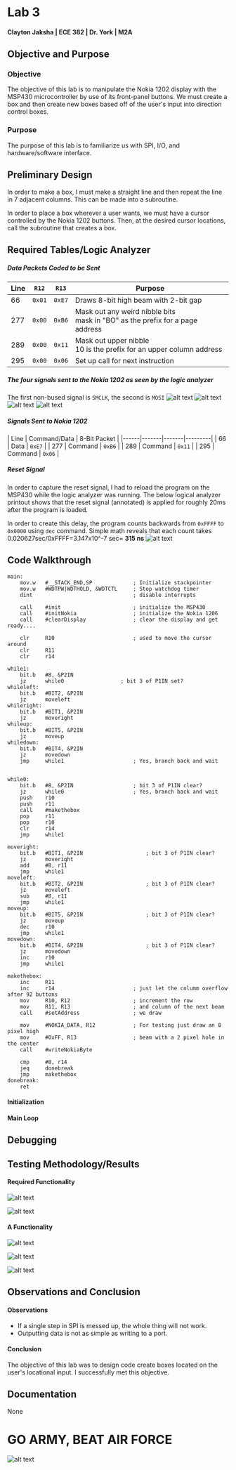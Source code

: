 Lab 3
====
#### Clayton Jaksha | ECE 382 | Dr. York | M2A

## Objective and Purpose
### Objective

The objective of this lab is to manipulate the Nokia 1202 display with the MSP430 microcontroller by use of its front-panel buttons. We must create a box and then create new boxes based off of the user's input into direction control boxes.

### Purpose

The purpose of this lab is to familiarize us with SPI, I/O, and hardware/software interface.

## Preliminary Design

In order to make a box, I must make a straight line and then repeat the line in 7 adjacent columns. This can be made into a subroutine.

In order to place a box wherever a user wants, we must have a cursor controlled by the Nokia 1202 buttons. Then, at the desired cursor locations, call the subroutine that creates a box.

## Required Tables/Logic Analyzer

##### Data Packets Coded to be Sent
| Line | `R12` | `R13` | Purpose |
|------|-------|-------|---------|
| 66 | `0x01` | `0xE7` | Draws 8-bit high beam with 2-bit gap |
| 277 | `0x00` | `0xB6` | Mask out any weird nibble bits <br> mask in "BO" as the prefix for a page address |
| 289 | `0x00` | `0x11` | Mask out upper nibble <br> 10 is the prefix for an upper column address |
| 295 | `0x00` | `0x06` | Set up call for next instruction |

##### The four signals sent to the Nokia 1202 as seen by the logic analyzer
The first non-bused signal is `SMCLK`, the second is `MOSI`
![alt text](http://i.imgur.com/beL5Rfg.jpg "1st Signal")
![alt text](http://i.imgur.com/YfaUCrU.jpg "2nd Signal")
![alt text](http://i.imgur.com/Al6VBRp.jpg "3rd Signal")
![alt text](http://i.imgur.com/xX3yULg.jpg "4th Signal")

##### Signals Sent to Nokia 1202
| Line | Command/Data | 8-Bit Packet |
|------|-------|-------|---------|
| 66 | Data | `0xE7` |
| 277 | Command | `0xB6` |
| 289 | Command | `0x11` |
| 295 | Command | `0x06` |


##### Reset Signal
In order to capture the reset signal, I had to reload the program on the MSP430 while the logic analyzer was running. The below logical analyzer printout shows that the reset signal (annotated) is applied for roughly 20ms after the program is loaded.

In order to create this delay, the program counts backwards from `0xFFFF` to `0x0000` using `dec` command. Simple math reveals that each count takes 0.020627sec/0xFFFF=3.147x10^-7 sec= **315 ns**
![alt text](http://i.imgur.com/AnmCYr4.jpg "Reset Timing")

## Code Walkthrough

```
main:
	mov.w   #__STACK_END,SP				; Initialize stackpointer
	mov.w   #WDTPW|WDTHOLD, &WDTCTL  	; Stop watchdog timer
	dint								; disable interrupts

	call	#init						; initialize the MSP430
	call	#initNokia					; initialize the Nokia 1206
	call	#clearDisplay				; clear the display and get ready....

	clr		R10							; used to move the cursor around
	clr		R11
	clr 	r14

while1:
	bit.b	#8, &P2IN
	jz		while0					; bit 3 of P1IN set?
whileleft:
	bit.b	#BIT2, &P2IN
	jz		moveleft
whileright:
	bit.b	#BIT1, &P2IN
	jz		moveright
whileup:
	bit.b	#BIT5, &P2IN
	jz		moveup
whiledown:
	bit.b	#BIT4, &P2IN
	jz		movedown
	jmp		while1						; Yes, branch back and wait


while0:
	bit.b	#8, &P2IN					; bit 3 of P1IN clear?
	jz		while0						; Yes, branch back and wait
	push	r10
	push	r11
	call	#makethebox
	pop		r11
	pop		r10
	clr		r14
	jmp		while1

moveright:
	bit.b	#BIT1, &P2IN					; bit 3 of P1IN clear?
	jz		moveright
	add		#8, r11
	jmp		while1
moveleft:
	bit.b	#BIT2, &P2IN					; bit 3 of P1IN clear?
	jz		moveleft
	sub		#8, r11
	jmp		while1
moveup:
	bit.b	#BIT5, &P2IN					; bit 3 of P1IN clear?
	jz		moveup
	dec		r10
	jmp		while1
movedown:
	bit.b	#BIT4, &P2IN					; bit 3 of P1IN clear?
	jz		movedown
	inc		r10
	jmp		while1

makethebox:
	inc		R11
	inc		r14							; just let the columm overflow after 92 buttons
	mov		R10, R12					; increment the row
	mov		R11, R13					; and column of the next beam
	call	#setAddress					; we draw

	mov		#NOKIA_DATA, R12			; For testing just draw an 8 pixel high
	mov		#0xFF, R13					; beam with a 2 pixel hole in the center
	call	#writeNokiaByte

	cmp		#8, r14
	jeq		donebreak
	jmp		makethebox
donebreak:
	ret
```

#### Initialization



#### Main Loop



## Debugging



## Testing Methodology/Results



#### Required Functionality

![alt text](http://i.imgur.com/yFz0D83.jpg "A vast wasteland of LCD pixels...")

![alt text](http://i.imgur.com/HcHysIj.jpg "A WILD BOX APPEARS!")

#### A Functionality

![alt text](http://i.imgur.com/qPnxqb5.jpg "TWO wild boxes appear!")

![alt text](http://i.imgur.com/UiEswiK.jpg "Stop the madness!")

![alt text](http://i.imgur.com/7zLSPcI.jpg "This could quickly turn into the most self-defeating game of snake")

## Observations and Conclusion
#### Observations

* If a single step in SPI is messed up, the whole thing will not work.
* Outputting data is not as simple as writing to a port.


#### Conclusion

The objective of this lab was to design code create boxes located on the user's locational input. I successfully met this objective.

## Documentation

None


# GO ARMY, BEAT AIR FORCE
![alt text](http://i.imgur.com/hxyaK0K.jpg "GO ARMY, BEAT AIR FORCE")
